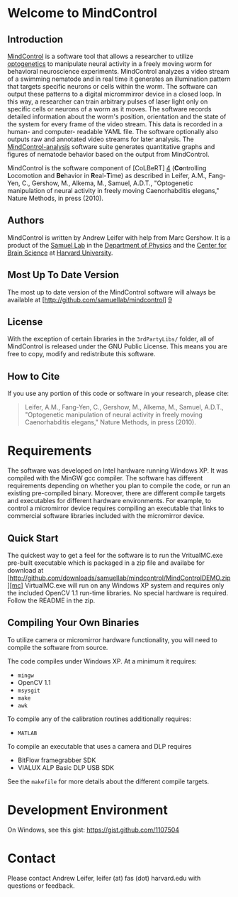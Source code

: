 Welcome to MindControl
======================

Introduction
------------

[MindControl][1] is a software tool that allows a researcher to utilize [optogenetics][2] to manipulate neural activity in a freely moving worm for behavioral neuroscience experiments. MindControl analyzes a video stream of a swimming nematode and in real time it generates an illumination pattern that targets specific neurons or cells within the worm. The software can output these patterns to a digital micrommirror device in a closed loop. In this way, a researcher can train arbitrary pulses of laser light only on specific cells or neurons of a worm as it moves. The software records detailed information about the worm's position, orientation and the state of the system for every frame of the video stream. This data is recorded in a human- and computer- readable YAML file. The software optionally also outputs raw and annotated video streams for later analysis. The [MindControl-analysis][3] software suite generates quantitative graphs and figures of nematode behavior based on the output from MindControl.

MindControl is the software component of [CoLBeRT] [4] (**Co**ntrolling **L**ocomotion and **Be**havior in **R**eal-**T**ime) as described in Leifer, A.M., Fang-Yen, C., Gershow, M., Alkema, M., Samuel, A.D.T., "Optogenetic manipulation of neural activity in freely moving Caenorhabditis elegans," Nature Methods, in press (2010).

  [1]: http://github.com/samuellab/mindcontrol
  [2]: 	http://en.wikipedia.org/wiki/Optogenetics
  [3]: http://github.com/samuellab/mindcontrol-analysis
  [4]: http://colbert.physics.harvard.edu
  [5]: http://worms.physics.harvard.edu


Authors
-------

MindControl is written by Andrew Leifer with help from Marc Gershow. It is a product of the [Samuel Lab][5] in the [Department of Physics][6] and the [Center for Brain Science][7] at [Harvard University][8]. 

  [6]: http://physics.harvard.edu/
  [7]: http://cbs.fas.harvard.edu/
  [8]: http://harvard.edu

Most Up To Date Version
-----------------------
The most up to date version of the MindControl software will always be available at [http://github.com/samuellab/mindcontrol] [9]

  [9]: http://github.com/samuellab/mindcontrol  

License
-------
With the exception of certain libraries in the `3rdPartyLibs/` folder, all of MindControl is released under the GNU Public License. This means you are free to copy, modify and redistribute this software. 


How to Cite
-----------

If you use any portion of this code or software in your research, please cite:

> Leifer, A.M., Fang-Yen, C., Gershow, M., Alkema, M., Samuel, A.D.T., "Optogenetic manipulation of neural activity in freely moving Caenorhabditis elegans," Nature Methods, in press (2010).

Requirements
============
The software was developed on Intel hardware running Windows XP. It was compiled with the MinGW gcc compiler.  The software has different requirements depending on whether you plan to compile the code, or run an existing pre-compiled binary. Moreover, there are different compile targets and executables for different hardware environments. For example, to control a micromirror device requires compiling an executable that links to commercial software libraries included with the micromirror device.


Quick Start
------------------
The quickest way to get a feel for the software is to run the VritualMC.exe pre-built executable which is packaged in a zip file and availabe for download at [http://github.com/downloads/samuellab/mindcontrol/MindControlDEMO.zip][mc] VirtualMC.exe will run on any Windows XP system and requires only the included OpenCV 1.1 run-time libraries. No special hardware is required. Follow the README in the zip.

[mc]: http://github.com/downloads/samuellab/mindcontrol/MindControlDEMO.zip

Compiling Your Own Binaries
---------------------------
To utilize camera or micromirror hardware functionality, you will need to compile the software from source. 

The code compiles under Windows XP. At a minimum it requires:

*	`mingw`
*	OpenCV 1.1
*	`msysgit`
*	`make`
*	`awk`

To compile any of the calibration routines additionally requires:

*	`MATLAB`

To compile an executable that uses a camera and DLP requires

*	BitFlow framegrabber SDK
*	VIALUX ALP Basic DLP USB SDK

See the `makefile` for more details about the different compile targets. 


Development Environment
=======================
On Windows, see this gist: https://gist.github.com/1107504

Contact
=======
Please contact Andrew Leifer, leifer (at) fas (dot) harvard.edu with questions or feedback.
